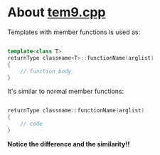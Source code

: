 # About [tem9.cpp](https://github.com/C0DER11101/CPPNotesAndPrograms/blob/master/templates/tem9.cpp)

Templates with member functions is used as:

```c++

template<class T>
returnType classname<T>::functionName(arglist)
{
	// function body
}
```


It's similar to normal member functions:

```c++

returnType classname::functionName(arglist)
{
	// code
}
```

**Notice the difference and the similarity!!**
